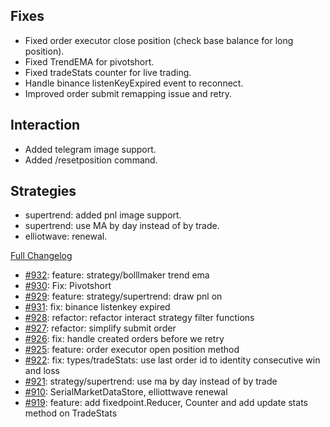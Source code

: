 
## Fixes

- Fixed order executor close position (check base balance for long position).
- Fixed TrendEMA for pivotshort.
- Fixed tradeStats counter for live trading.
- Handle binance listenKeyExpired event to reconnect.
- Improved order submit remapping issue and retry.

## Interaction

- Added telegram image support.
- Added /resetposition command.

## Strategies

- supertrend: added pnl image support.
- supertrend: use MA by day instead of by trade.
- elliotwave: renewal.

[Full Changelog](https://github.com/OvictorVieira/bbgo/compare/v1.40.2...main)

 - [#932](https://github.com/OvictorVieira/bbgo/pull/932): feature: strategy/bolllmaker trend ema
 - [#930](https://github.com/OvictorVieira/bbgo/pull/930): Fix: Pivotshort 
 - [#929](https://github.com/OvictorVieira/bbgo/pull/929): feature: strategy/supertrend: draw pnl on
 - [#931](https://github.com/OvictorVieira/bbgo/pull/931): fix: binance listenkey expired
 - [#928](https://github.com/OvictorVieira/bbgo/pull/928): refactor: refactor interact strategy filter functions
 - [#927](https://github.com/OvictorVieira/bbgo/pull/927): refactor: simplify submit order
 - [#926](https://github.com/OvictorVieira/bbgo/pull/926): fix: handle created orders before we retry
 - [#925](https://github.com/OvictorVieira/bbgo/pull/925): feature: order executor open position method
 - [#922](https://github.com/OvictorVieira/bbgo/pull/922): fix: types/tradeStats: use last order id to identity consecutive win and loss
 - [#921](https://github.com/OvictorVieira/bbgo/pull/921): strategy/supertrend: use ma by day instead of by trade
 - [#910](https://github.com/OvictorVieira/bbgo/pull/910): SerialMarketDataStore, elliottwave renewal
 - [#919](https://github.com/OvictorVieira/bbgo/pull/919): feature: add fixedpoint.Reducer, Counter and add update stats method on TradeStats
